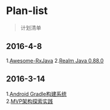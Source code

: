# Plan-list
> 计划清单

## 2016-4-8
1.[Awesome-RxJava](https://github.com/lzyzsd/Awesome-RxJava)
2.[Realm Java 0.88.0  ](https://realm.io/cn/)

## 2016-3-14
1.[Android Gradle构建系统](http://blog.csdn.net/lzyzsd/article/details/42131637)  
2.[MVP架构探索实践](https://github.com/android10/Android-CleanArchitecture.git)